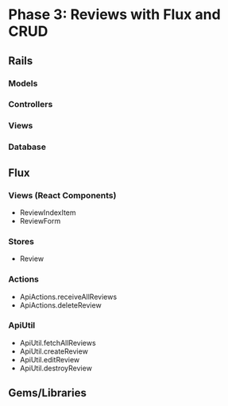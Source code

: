 # Phase 3: Reviews with Flux and CRUD

## Rails
### Models

### Controllers

### Views

### Database

## Flux
### Views (React Components)
* ReviewIndexItem
* ReviewForm

### Stores
* Review

### Actions
* ApiActions.receiveAllReviews
* ApiActions.deleteReview

### ApiUtil
* ApiUtil.fetchAllReviews
* ApiUtil.createReview
* ApiUtil.editReview
* ApiUtil.destroyReview

## Gems/Libraries
